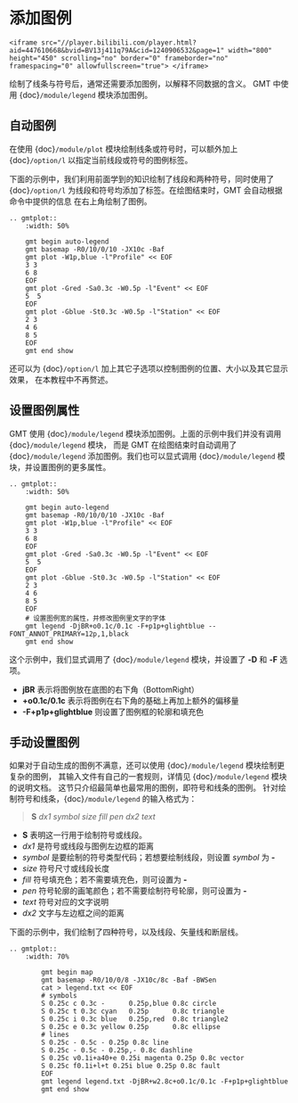 # 添加图例

```{raw} html
<iframe src="//player.bilibili.com/player.html?aid=447610668&bvid=BV13j411q79A&cid=1240906532&page=1" width="800" height="450" scrolling="no" border="0" frameborder="no" framespacing="0" allowfullscreen="true"> </iframe>
```

绘制了线条与符号后，通常还需要添加图例，以解释不同数据的含义。
GMT 中使用 {doc}`/module/legend` 模块添加图例。

## 自动图例

在使用 {doc}`/module/plot` 模块绘制线条或符号时，可以额外加上 {doc}`/option/l`
以指定当前线段或符号的图例标签。

下面的示例中，我们利用前面学到的知识绘制了线段和两种符号，同时使用了 {doc}`/option/l`
为线段和符号均添加了标签。在绘图结束时，GMT 会自动根据命令中提供的信息
在右上角绘制了图例。

```{eval-rst}
.. gmtplot::
    :width: 50%

    gmt begin auto-legend
    gmt basemap -R0/10/0/10 -JX10c -Baf
    gmt plot -W1p,blue -l"Profile" << EOF
    3 3
    6 8
    EOF
    gmt plot -Gred -Sa0.3c -W0.5p -l"Event" << EOF
    5  5
    EOF
    gmt plot -Gblue -St0.3c -W0.5p -l"Station" << EOF
    2 3
    4 6
    8 5
    EOF
    gmt end show
```

还可以为 {doc}`/option/l` 加上其它子选项以控制图例的位置、大小以及其它显示效果，
在本教程中不再赘述。

## 设置图例属性

GMT 使用 {doc}`/module/legend` 模块添加图例。上面的示例中我们并没有调用 {doc}`/module/legend` 模块，
而是 GMT 在绘图结束时自动调用了 {doc}`/module/legend` 添加图例。我们也可以显式调用
{doc}`/module/legend` 模块，并设置图例的更多属性。

```{eval-rst}
.. gmtplot::
    :width: 50%

    gmt begin auto-legend
    gmt basemap -R0/10/0/10 -JX10c -Baf
    gmt plot -W1p,blue -l"Profile" << EOF
    3 3
    6 8
    EOF
    gmt plot -Gred -Sa0.3c -W0.5p -l"Event" << EOF
    5  5
    EOF
    gmt plot -Gblue -St0.3c -W0.5p -l"Station" << EOF
    2 3
    4 6
    8 5
    EOF
    # 设置图例宽的属性，并修改图例里文字的字体
    gmt legend -DjBR+o0.1c/0.1c -F+p1p+glightblue --FONT_ANNOT_PRIMARY=12p,1,black
    gmt end show
```

这个示例中，我们显式调用了 {doc}`/module/legend` 模块，并设置了 **-D** 和 **-F** 选项。

- **jBR** 表示将图例放在底图的右下角（BottomRight）
- **+o0.1c/0.1c** 表示将图例在右下角的基础上再加上额外的偏移量
- **-F+p1p+glightblue** 则设置了图例框的轮廓和填充色

## 手动设置图例

如果对于自动生成的图例不满意，还可以使用 {doc}`/module/legend` 模块绘制更复杂的图例，
其输入文件有自己的一套规则，详情见 {doc}`/module/legend` 模块的说明文档。
这节只介绍最简单也最常用的图例，即符号和线条的图例。
针对绘制符号和线条，{doc}`/module/legend` 的输入格式为：

> **S** *dx1* *symbol* *size* *fill* *pen* *dx2* *text*

- **S** 表明这一行用于绘制符号或线段。
- *dx1* 是符号或线段与图例左边框的距离
- *symbol* 是要绘制的符号类型代码；若想要绘制线段，则设置 *symbol* 为 **-**
- *size* 符号尺寸或线段长度
- *fill* 符号填充色；若不需要填充色，则可设置为 **-**
- *pen* 符号轮廓的画笔颜色；若不需要绘制符号轮廓，则可设置为 **-**
- *text* 符号对应的文字说明
- *dx2* 文字与左边框之间的距离

下面的示例中，我们绘制了四种符号，以及线段、矢量线和断层线。

```{eval-rst}
.. gmtplot::
    :width: 70%

        gmt begin map
        gmt basemap -R0/10/0/8 -JX10c/8c -Baf -BWSen
        cat > legend.txt << EOF
        # symbols
        S 0.25c c 0.3c -      0.25p,blue 0.8c circle
        S 0.25c t 0.3c cyan   0.25p      0.8c triangle
        S 0.25c i 0.3c blue   0.25p,red  0.8c triangle2
        S 0.25c e 0.3c yellow 0.25p      0.8c ellipse
        # lines
        S 0.25c - 0.5c - 0.25p 0.8c line
        S 0.25c - 0.5c - 0.25p,- 0.8c dashline
        S 0.25c v0.1i+a40+e 0.25i magenta 0.25p 0.8c vector
        S 0.25c f0.1i+l+t 0.25i blue 0.25p 0.8c fault
        EOF
        gmt legend legend.txt -DjBR+w2.8c+o0.1c/0.1c -F+p1p+glightblue
        gmt end show
```
